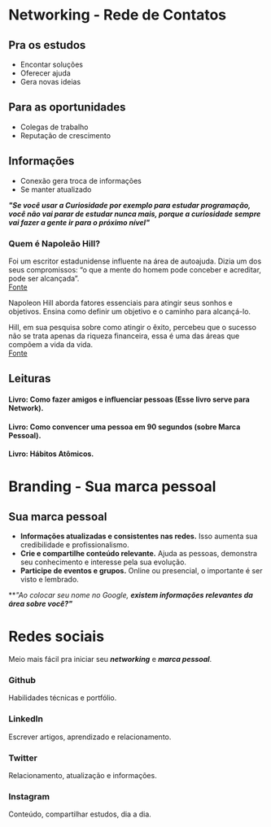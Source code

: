 # Networking - Rede de Contatos

## Pra os estudos
* Encontar soluções
* Oferecer ajuda
* Gera novas ideias

## Para as oportunidades
* Colegas de trabalho
* Reputação de crescimento

## Informações
* Conexão gera troca de informações
* Se manter atualizado

***"Se você usar a Curiosidade por exemplo para estudar programação, você não vai parar de estudar nunca mais, porque a curiosidade sempre vai fazer a gente ir para o próximo nível"***

### Quem é Napoleão Hill? 
Foi um escritor estadunidense influente na área de autoajuda. Dizia um dos seus compromissos: “o que a mente do homem pode conceber e acreditar, pode ser alcançada”.<br>
[Fonte](https://pt.wikipedia.org/wiki/Napoleon_Hill)

Napoleon Hill aborda fatores essenciais para atingir seus sonhos e objetivos. Ensina como definir um objetivo e o caminho para alcançá-lo. 

Hill, em sua pesquisa sobre como atingir o êxito, percebeu que o sucesso não se trata apenas da riqueza financeira, essa é uma das áreas que compõem a vida da vida. <br>
[Fonte](https://mastermindminas.com.br/blog/livros-napoleon-hill-desenvolvimento-pessoal#:~:text=Napoleon%20Hill%20aborda%20fatores%20essenciais,comp%C3%B5em%20a%20vida%20da%20vida.)

## Leituras
#### Livro: Como fazer amigos e influenciar pessoas (Esse livro serve para Network). 

#### Livro: Como convencer uma pessoa em 90 segundos (sobre Marca Pessoal).

#### Livro: Hábitos Atômicos.

# Branding - Sua marca pessoal

## Sua marca pessoal
* **Informações atualizadas e consistentes nas redes.** Isso aumenta sua credibilidade e profissionalismo.
* **Crie e compartilhe conteúdo relevante.** Ajuda as pessoas, demonstra seu conhecimento e interesse pela sua evolução.
* **Participe de eventos e grupos.** Online ou presencial, o importante é ser visto e lembrado.

***"Ao colocar seu nome no Google, **existem informações relevantes da área sobre você?"***

# Redes sociais
Meio mais fácil pra iniciar seu ***networking*** e ***marca pessoal***.

### Github 
Habilidades técnicas e portfólio.

### Linkedln
Escrever artigos, aprendizado e relacionamento.

### Twitter
Relacionamento, atualização e informações.

### Instagram
Conteúdo, compartilhar estudos, dia a dia.

